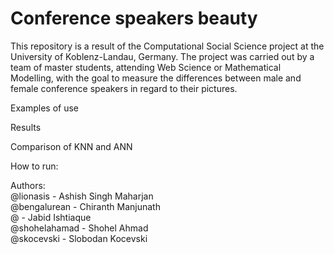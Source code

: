 <h1>Conference speakers beauty </h1>

This repository is a result of the Computational Social Science project at the University of Koblenz-Landau, Germany. The project was carried out by a team of master students, attending Web Science or Mathematical Modelling, with the goal to measure the differences between male and female conference speakers in regard to their pictures.

Examples of use

Results

Comparison of KNN and ANN

How to run:

Authors: <br/>
@lionasis - Ashish Singh Maharjan <br/>
@bengalurean - Chiranth Manjunath <br/>
@ - Jabid Ishtiaque <br/>
@shohelahamad - Shohel Ahmad <br/>
@skocevski - Slobodan Kocevski <br/>
